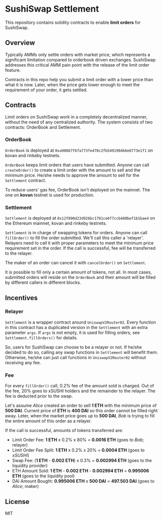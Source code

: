 # SushiSwap Settlement

This repository contains solidity contracts to enable **limit orders** for SushiSwap.

## Overview

Typically AMMs only settle orders with market price, which represents a significant limitation compared to orderbook driven exchanges. SushiSwap addresses this critical AMM pain point with the release of the limit order feature.

Contracts in this repo help you submit a limit order with a lower price than what it is now. Later, when the price gets lower enough to meet the requirement of your order, it gets settled.


## Contracts
Limit orders on SushiSwap work in a completely decentralized manner, without the need of any centralized authority. The system consists of two contracts: OrderBook and Settlement.

### OrderBook
`OrderBook` is deployed at `0xa90867f6fa773fe470c2fb5491904b6e6773e1f1` on kovan and rinkeby testnets.

`OrderBook` keeps limit orders that users have submitted. Anyone can call `createOrder()` to create a limit order with the amount to sell and the minimum price. He/she needs to approve the amount to sell for the `Settlement` contract.

To reduce users' gas fee, OrderBook isn't deployed on the mainnet. The one on **kovan** testnet is used for production.

### Settlement
`Settlement` is deployed at `0x12f890d23d926bc1781ce6f7ccb400bef1b1bae4` on the Ethereum mainnet, kovan and rinkeby testnets.

`Settlement` is in charge of swapping tokens for orders. Anyone can call `fillOrder()` to fill the order submitted. We'll call this caller a 'relayer'. Relayers need to call it with proper parameters to meet the minimum price requirement set in the order. If the call is successful, fee will be transferred to the relayer.

The maker of an order can cancel it with `cancelOrder()` on `Settlement`.

It is possible to fill only a certain amount of tokens, not all. In most cases, submitted orders will reside on the `OrderBook` and their amount will be filled by different callers in different blocks.

## Incentives
### Relayer
`Settlement` is a wrapper contract around `UniswapV2Router02`. Every function in this contract has a duplicated version in the `Settlement` with an extra parameter `args`. If `args` is not empty, it is used for filling orders; see `Settlement.fillOrders()` for details.

So, users for SushiSwap can choose to be a relayer or not. If he/she decided to do so, calling any swap functions in `Settlement` will benefit them. Otherwise, he/she can just call functions in `UniswapV2Router02` without receiving any fee.
 
### Fee
For every `fillOrder()` call, 0.2% fee of the amount sold is charged. Out of the fee, 20% goes to xSUSHI holders and the remainder to the relayer. The fee is deducted prior to the swap.

Let's assume *Alice* created an order to sell **1 ETH** with the minimum price of **500 DAI**. Current price of **ETH** is **400 DAI** so this order cannot be filled right away. Leter, when the market price goes up to **500 DAI**, *Bob* is trying to fill the entire amount of this order as a relayer.

If the call is successful, amounts of tokens transferred are:
* Limit Order Fee: **1 ETH** x 0.2% x 80% = **0.0016 ETH** (goes to *Bob*; relayer)
* Limit Order Fee Split: **1 ETH** x 0.2% x 20% = **0.0004 ETH** (goes to *xSUSHI*)
* Swap Fee: (**1 ETH** - **0.002 ETH**) x 0.3% = **0.002994 ETH** (goes to the liquidity provider)
* ETH Amount Sold: **1 ETH** - **0.002 ETH** - **0.002994 ETH** = **0.995006 ETH** (goes to the liquidity pool)
* DAI Amount Bought: **0.995006 ETH** x **500 DAI** = **497.503 DAI** (goes to *Alice*; maker)

## License
MIT
